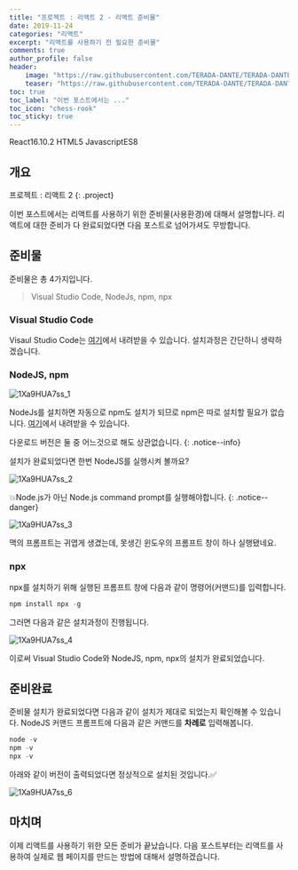 ```yaml
---
title: "프로젝트 : 리액트 2 - 리액트 준비물"
date: 2019-11-24
categories: "리액트"
excerpt: "리액트를 사용하기 전 필요한 준비물"
comments: true
author_profile: false
header:
    image: "https://raw.githubusercontent.com/TERADA-DANTE/TERADA-DANTE.github.io/master/_images/teaser/React_image.png"
    teaser: "https://raw.githubusercontent.com/TERADA-DANTE/TERADA-DANTE.github.io/master/_images/teaser/React_teaser.png"
toc: true 
toc_label: "이번 포스트에서는 ..." 
toc_icon: "chess-rook"
toc_sticky: true
---
```


<!-- Post ID : ACIqupI3Kk -->

<!--Language Button HTML -->
<span><a class="React"><i class="fab fa-react"></i> React</a><a class="ReactVer">16.10.2</a></span>  <span><a class="HTML"><i class="fab fa-html5"></i> HTML</a><a class="HTMLVer">5</a></span>  <span><a class="Javascript"><i class="fab fa-js-square"></i> Javascript</a><a class="Javascriptver">ES8</a></span> 
<!--Language Button HTML -->
<!-- Post ID : 1Xa9HUA7ss -->
<!-- Main content-->

## 개요

프로젝트 : 리액트 2
{: .project}


<style>
    .project{
        text-align: center;
        font-family: 'Black Han Sans', sans-serif;
        font-size: 40px !important;
        margin-bottom: -2px !important;
    }
</style>

이번 포스트에서는 리액트를 사용하기 위한 준비물(사용환경)에 대해서 설명합니다. 리액트에 대한 준비가 다 완료되었다면 다음 포스트로 넘어가셔도 무방합니다.

## 준비물

준비물은 총 4가지입니다.

> Visual Studio Code, NodeJs, npm, npx

### Visual Studio Code
Visaul Studio Code는 [여기](https://code.visualstudio.com/)에서 내려받을 수 있습니다. 설치과정은 간단하니 생략하겠습니다.

### NodeJS, npm

![1Xa9HUA7ss_1](https://raw.githubusercontent.com/TERADA-DANTE/TERADA-DANTE.github.io/master/_images/post/React/1Xa9HUA7ss_1.png)

NodeJs를 설치하면 자동으로 npm도 설치가 되므로 npm은 따로 설치할 필요가 없습니다. [여기](https://nodejs.org/ko/)에서 내려받을 수 있습니다. 

다운로드 버전은 둘 중 어느것으로 해도 상관없습니다.
{: .notice--info}

설치가 완료되었다면 한번 NodeJS를 실행시켜 볼까요? 

![1Xa9HUA7ss_2](https://raw.githubusercontent.com/TERADA-DANTE/TERADA-DANTE.github.io/master/_images/post/React/1Xa9HUA7ss_2.png)

💥Node.js가 아닌 Node.js command prompt를 실행해야합니다.
{: .notice--danger}

![1Xa9HUA7ss_3](https://raw.githubusercontent.com/TERADA-DANTE/TERADA-DANTE.github.io/master/_images/post/React/1Xa9HUA7ss_3.png)

맥의 프롬프트는 귀엽게 생겼는데, 못생긴 윈도우의 프롬프트 창이 하나 실행됐네요. 

### npx

npx를 설치하기 위해 실행된 프롬프트 창에 다음과 같이 명령어(커맨드)를 입력합니다.
~~~javascript
npm install npx -g
~~~

그러면 다음과 같은 설치과정이 진행됩니다. 

![1Xa9HUA7ss_4](https://raw.githubusercontent.com/TERADA-DANTE/TERADA-DANTE.github.io/master/_images/post/React/1Xa9HUA7ss_4.png)

이로써 Visual Studio Code와 NodeJS, npm, npx의 설치가 완료되었습니다.

## 준비완료

준비물 설치가 완료되었다면 다음과 같이 설치가 제대로 되었는지 확인해볼 수 있습니다. NodeJS 커맨드 프롬프트에 다음과 같은 커맨드를 **차례로** 입력해봅니다.

~~~javascript
node -v
npm -v
npx -v
~~~

아래와 같이 버전이 출력되었다면 정상적으로 설치된 것입니다.✅

![1Xa9HUA7ss_6](https://raw.githubusercontent.com/TERADA-DANTE/TERADA-DANTE.github.io/master/_images/post/React/1Xa9HUA7ss_6.png)

## 마치며

이제 리액트를 사용하기 위한 모든 준비가 끝났습니다. 다음 포스트부터는 리액트를 사용하여 실제로 웹 페이지를 만드는 방법에 대해서 설명하겠습니다.
<!-- Main content-->

<!--Footnote -->
<!--Footnote -->

<link href="https://fonts.googleapis.com/css?family=Black+Han+Sans&display=swap" rel="stylesheet">